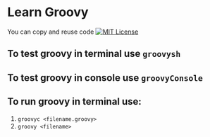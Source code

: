 # Learn Groovy

You can copy and reuse code [![MIT License](http://img.shields.io/badge/license-MIT-green.svg)](https://github.com/selenide/selenide/blob/master/LICENSE)

## To test groovy in terminal use `groovysh`
## To test groovy in console use `groovyConsole`
## To run groovy in terminal use:
1. `groovyc <filename.groovy>`
1. `groovy <filename>`
